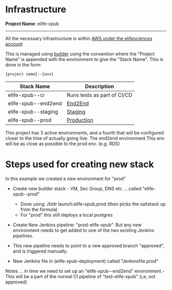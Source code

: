 # Infrastructure

**Project Name:** elife-xpub

---

All the necessary infrastructure is within [AWS under the elifesciences account](https://512686554592.signin.aws.amazon.com/console)

This is managed using [builder](https://github.com/elifesciences/builder) using the convention where the "Project Name" is appended with the environment to give the "Stack Name". This is done in the form:

```
{project name}--{env}
```

| Stack Name          | Description                                         |
| ------------------- | --------------------------------------------------- |
| elife-xpub--ci      | Runs tests as part of CI/CD                         |
| elife-xpub--end2end | [End2End](https://end2end--xpub.elifesciences.org/) |
| elife-xpub--staging | [Staging](https://staging--xpub.elifesciences.org/) |
| elife-xpub--prod    | [Production](https://xpub.elifesciences.org/)       |

This project has 3 active environments, and a fourth that will be configured closer to the time of actually going live. The end2end environment This env will be as close as possible to the prod env. (e.g. RDS)

# Steps used for creating new stack

In this example we created a new environment for "prod"

- Create new builder stack - VM, Sec Group, DNS etc ... called "elife-xpub--prod"

  - Done using ./bldr launch:elife-xpub,prod (then picks the saltstack up from the formula)
  - For "prod" this still deploys a local postgres

- Create New Jenkins pipeline: "prod-elife-xpub". But any new environment needs to get added to one of the two existing Jenkins pipelines.

- This new pipeline needs to point to a new approved branch "approved", and is triggered manually.

- New Jenkins file in (elife-xpub-deployment) called "Jenkinsfile.prod"

Notes ... in time we need to set up an "elife-xpub--end2end" environment.- This will be a part of the normal CI pipeline of "test-elife-xpub" (i,e, not approved)
